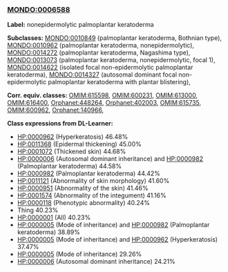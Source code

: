 
### [MONDO:0006588](http://purl.obolibrary.org/obo/MONDO_0006588)
**Label:** nonepidermolytic palmoplantar keratoderma

**Subclasses:** [MONDO:0010849](http://purl.obolibrary.org/obo/MONDO_0010849) (palmoplantar keratoderma, Bothnian type), [MONDO:0010962](http://purl.obolibrary.org/obo/MONDO_0010962) (palmoplantar keratoderma, nonepidermolytic), [MONDO:0014272](http://purl.obolibrary.org/obo/MONDO_0014272) (palmoplantar keratoderma, Nagashima type), [MONDO:0013073](http://purl.obolibrary.org/obo/MONDO_0013073) (palmoplantar keratoderma, nonepidermolytic, focal 1), [MONDO:0014622](http://purl.obolibrary.org/obo/MONDO_0014622) (isolated focal non-epidermolytic palmoplantar keratoderma), [MONDO:0014327](http://purl.obolibrary.org/obo/MONDO_0014327) (autosomal dominant focal non-epidermolytic palmoplantar keratoderma with plantar blistering), 

**Corr. equiv. classes:** [OMIM:615598](http://purl.obolibrary.org/obo/OMIM_615598), [OMIM:600231](http://purl.obolibrary.org/obo/OMIM_600231), [OMIM:613000](http://purl.obolibrary.org/obo/OMIM_613000), [OMIM:616400](http://purl.obolibrary.org/obo/OMIM_616400), [Orphanet:448264](http://www.orpha.net/ORDO/Orphanet_448264), [Orphanet:402003](http://www.orpha.net/ORDO/Orphanet_402003), [OMIM:615735](http://purl.obolibrary.org/obo/OMIM_615735), [OMIM:600962](http://purl.obolibrary.org/obo/OMIM_600962), [Orphanet:140966](http://www.orpha.net/ORDO/Orphanet_140966), 

**Class expressions from DL-Learner:**

- [HP:0000962](http://purl.obolibrary.org/obo/HP_0000962) (Hyperkeratosis) 46.48%
- [HP:0011368](http://purl.obolibrary.org/obo/HP_0011368) (Epidermal thickening) 45.00%
- [HP:0001072](http://purl.obolibrary.org/obo/HP_0001072) (Thickened skin) 44.68%
- [HP:0000006](http://purl.obolibrary.org/obo/HP_0000006) (Autosomal dominant inheritance) and [HP:0000982](http://purl.obolibrary.org/obo/HP_0000982) (Palmoplantar keratoderma) 44.58%
- [HP:0000982](http://purl.obolibrary.org/obo/HP_0000982) (Palmoplantar keratoderma) 44.42%
- [HP:0011121](http://purl.obolibrary.org/obo/HP_0011121) (Abnormality of skin morphology) 41.60%
- [HP:0000951](http://purl.obolibrary.org/obo/HP_0000951) (Abnormality of the skin) 41.46%
- [HP:0001574](http://purl.obolibrary.org/obo/HP_0001574) (Abnormality of the integument) 41.16%
- [HP:0000118](http://purl.obolibrary.org/obo/HP_0000118) (Phenotypic abnormality) 40.24%
- Thing 40.23%
- [HP:0000001](http://purl.obolibrary.org/obo/HP_0000001) (All) 40.23%
- [HP:0000005](http://purl.obolibrary.org/obo/HP_0000005) (Mode of inheritance) and [HP:0000982](http://purl.obolibrary.org/obo/HP_0000982) (Palmoplantar keratoderma) 38.89%
- [HP:0000005](http://purl.obolibrary.org/obo/HP_0000005) (Mode of inheritance) and [HP:0000962](http://purl.obolibrary.org/obo/HP_0000962) (Hyperkeratosis) 37.47%
- [HP:0000005](http://purl.obolibrary.org/obo/HP_0000005) (Mode of inheritance) 29.26%
- [HP:0000006](http://purl.obolibrary.org/obo/HP_0000006) (Autosomal dominant inheritance) 24.21%


